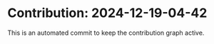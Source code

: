 # Contribution: 2024-12-19-04-42
This is an automated commit to keep the contribution graph active.
